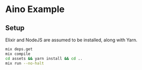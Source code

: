 # Aino Example

## Setup

Elixir and NodeJS are assumed to be installed, along with Yarn.

```bash
mix deps.get
mix compile
cd assets && yarn install && cd ..
mix run --no-halt
```

